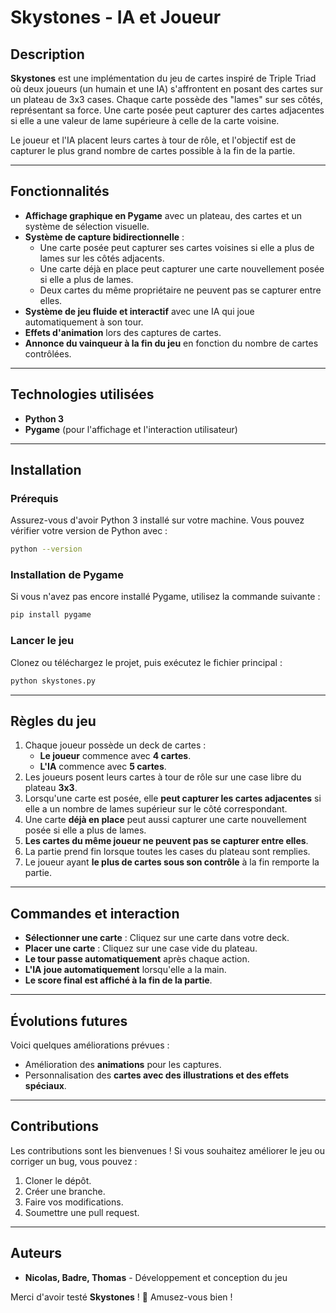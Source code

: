 # Skystones - IA et Joueur

## Description
**Skystones** est une implémentation du jeu de cartes inspiré de Triple Triad où deux joueurs (un humain et une IA) s'affrontent en posant des cartes sur un plateau de 3x3 cases. Chaque carte possède des "lames" sur ses côtés, représentant sa force. Une carte posée peut capturer des cartes adjacentes si elle a une valeur de lame supérieure à celle de la carte voisine.

Le joueur et l'IA placent leurs cartes à tour de rôle, et l'objectif est de capturer le plus grand nombre de cartes possible à la fin de la partie.

---

## Fonctionnalités

- **Affichage graphique en Pygame** avec un plateau, des cartes et un système de sélection visuelle.
- **Système de capture bidirectionnelle** :
  - Une carte posée peut capturer ses cartes voisines si elle a plus de lames sur les côtés adjacents.
  - Une carte déjà en place peut capturer une carte nouvellement posée si elle a plus de lames.
  - Deux cartes du même propriétaire ne peuvent pas se capturer entre elles.
- **Système de jeu fluide et interactif** avec une IA qui joue automatiquement à son tour.
- **Effets d'animation** lors des captures de cartes.
- **Annonce du vainqueur à la fin du jeu** en fonction du nombre de cartes contrôlées.

---

## Technologies utilisées

- **Python 3**
- **Pygame** (pour l'affichage et l'interaction utilisateur)

---

## Installation
### Prérequis
Assurez-vous d'avoir Python 3 installé sur votre machine. Vous pouvez vérifier votre version de Python avec :

```sh
python --version
```

### Installation de Pygame
Si vous n'avez pas encore installé Pygame, utilisez la commande suivante :

```sh
pip install pygame
```

### Lancer le jeu
Clonez ou téléchargez le projet, puis exécutez le fichier principal :

```sh
python skystones.py
```

---

## Règles du jeu
1. Chaque joueur possède un deck de cartes :
   - **Le joueur** commence avec **4 cartes**.
   - **L'IA** commence avec **5 cartes**.
2. Les joueurs posent leurs cartes à tour de rôle sur une case libre du plateau **3x3**.
3. Lorsqu'une carte est posée, elle **peut capturer les cartes adjacentes** si elle a un nombre de lames supérieur sur le côté correspondant.
4. Une carte **déjà en place** peut aussi capturer une carte nouvellement posée si elle a plus de lames.
5. **Les cartes du même joueur ne peuvent pas se capturer entre elles**.
6. La partie prend fin lorsque toutes les cases du plateau sont remplies.
7. Le joueur ayant **le plus de cartes sous son contrôle** à la fin remporte la partie.

---

## Commandes et interaction
- **Sélectionner une carte** : Cliquez sur une carte dans votre deck.
- **Placer une carte** : Cliquez sur une case vide du plateau.
- **Le tour passe automatiquement** après chaque action.
- **L'IA joue automatiquement** lorsqu'elle a la main.
- **Le score final est affiché à la fin de la partie**.

---

## Évolutions futures
Voici quelques améliorations prévues :
- Amélioration des **animations** pour les captures.
- Personnalisation des **cartes avec des illustrations et des effets spéciaux**.

---

## Contributions
Les contributions sont les bienvenues ! Si vous souhaitez améliorer le jeu ou corriger un bug, vous pouvez :
1. Cloner le dépôt.
2. Créer une branche.
3. Faire vos modifications.
4. Soumettre une pull request.

---

## Auteurs
- **Nicolas, Badre, Thomas** - Développement et conception du jeu

Merci d'avoir testé **Skystones** ! 🚀 Amusez-vous bien !


